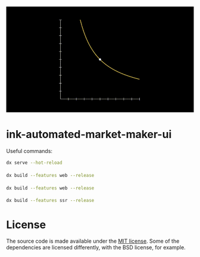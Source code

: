 ![amm](./resources/AutomatedMarketMaker.gif)

# ink-automated-market-maker-ui

Useful commands:

```Bash
dx serve --hot-reload

dx build --features web --release

dx build --features web --release

dx build --features ssr --release
```

# License

The source code is made available under the [MIT license](https://github.com/TomaszWaszczyk/ink-automated-market-maker-ui/blob/master/LICENSE). Some of the dependencies are licensed differently, with the BSD license, for example.
